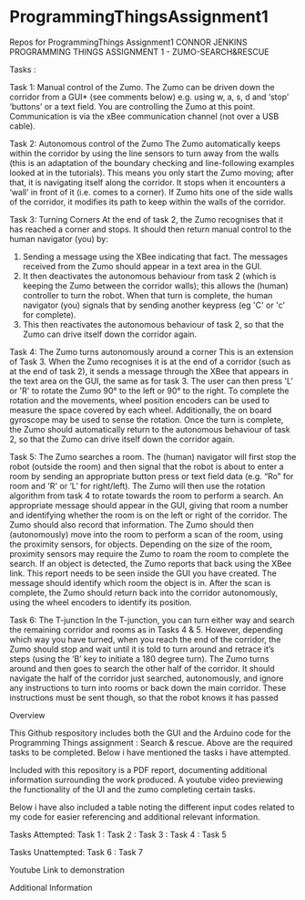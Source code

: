 # ProgrammingThingsAssignment1
Repos for ProgrammingThings Assignment1
CONNOR JENKINS PROGRAMMING THINGS ASSIGNMENT 1 - ZUMO-SEARCH&RESCUE

Tasks : 

Task 1: Manual control of the Zumo.
The Zumo can be driven down the corridor from a GUI* (see comments below) e.g. using w, a, s, d and
‘stop’ ‘buttons’ or a text field. You are controlling the Zumo at this point. Communication is via the xBee
communication channel (not over a USB cable).

Task 2: Autonomous control of the Zumo
The Zumo automatically keeps within the corridor by using the line sensors to turn away from the walls (this
is an adaptation of the boundary checking and line-following examples looked at in the tutorials). This
means you only start the Zumo moving; after that, it is navigating itself along the corridor. It stops when it
encounters a ‘wall’ in front of it (i.e. comes to a corner). If Zumo hits one of the side walls of the corridor, it
modifies its path to keep within the walls of the corridor.

Task 3: Turning Corners
At the end of task 2, the Zumo recognises that it has reached a corner and stops. It should then return
manual control to the human navigator (you) by:
1. Sending a message using the XBee indicating that fact. The messages received from the Zumo
should appear in a text area in the GUI.
2. It then deactivates the autonomous behaviour from task 2 (which is keeping the Zumo between the
corridor walls); this allows the (human) controller to turn the robot. When that turn is complete, the
human navigator (you) signals that by sending another keypress (eg 'C' or 'c' for complete).
3. This then reactivates the autonomous behaviour of task 2, so that the Zumo can drive itself down
the corridor again.

Task 4: The Zumo turns autonomously around a corner
This is an extension of Task 3. When the Zumo recognises it is at the end of a corridor (such as at the end of
task 2), it sends a message through the XBee that appears in the text area on the GUI, the same as for task 3.
The user can then press 'L' or 'R' to rotate the Zumo 90° to the left or 90° to the right. To complete the
rotation and the movements, wheel position encoders can be used to measure the space covered by each
wheel. Additionally, the on board gyroscope may be used to sense the rotation. Once the turn is complete,
the Zumo should automatically return to the autonomous behaviour of task 2, so that the Zumo can drive
itself down the corridor again.

Task 5: The Zumo searches a room.
The (human) navigator will first stop the robot (outside the room) and then signal that the robot is about to
enter a room by sending an appropriate button press or text field data (e.g. “Ro” for room and 'R' or ‘L’ for
right/left). The Zumo will then use the rotation algorithm from task 4 to rotate towards the room to perform
a search. An appropriate message should appear in the GUI, giving that room a number and identifying
whether the room is on the left or right of the corridor. The Zumo should also record that information. The
Zumo should then (autonomously) move into the room to perform a scan of the room, using the proximity
sensors, for objects. Depending on the size of the room, proximity sensors may require the Zumo to roam
the room to complete the search. If an object is detected, the Zumo reports that back using the XBee link.
This report needs to be seen inside the GUI you have created. The message should identify which room the
object is in. After the scan is complete, the Zumo should return back into the corridor autonomously, using
the wheel encoders to identify its position.

Task 6: The T-junction
In the T-junction, you can turn either way and search the remaining corridor and rooms as in Tasks 4 & 5.
However, depending which way you have turned, when you reach the end of the corridor, the Zumo should
stop and wait until it is told to turn around and retrace it’s steps (using the ‘B’ key to initiate a 180 degree
turn). The Zumo turns around and then goes to search the other half of the corridor. It should navigate the
half of the corridor just searched, autonomously, and ignore any instructions to turn into rooms or back
down the main corridor. These instructions must be sent though, so that the robot knows it has passed 

Overview

This Github respository includes both the GUI and the Arduino code for the Programming Things assignment : Search & rescue. Above are the required tasks to be completed. Below i have mentioned the tasks i have attempted.

Included with this repository is a PDF report, documenting additional information surrounding the work produced. A youtube video previewing the functionality of the UI and the zumo completing certain tasks. 

Below i have also included a table noting the different input codes related to my code for easier referencing and additional relevant information. 


Tasks Attempted:
Task 1  : Task 2 : Task 3 : Task 4 : Task 5

Tasks Unattempted:
Task 6 : Task 7

Youtube Link to demonstration


Additional Information






